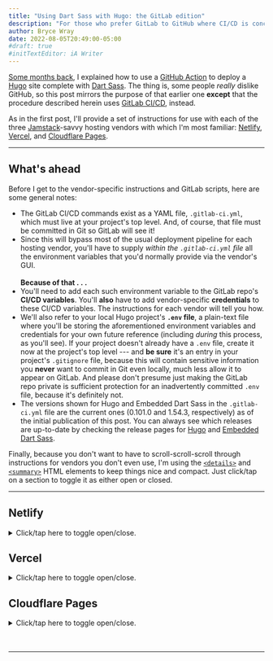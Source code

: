 ```yaml
---
title: "Using Dart Sass with Hugo: the GitLab edition"
description: "For those who prefer GitLab to GitHub where CI/CD is concerned, here’s a GitLab-friendly way to install Hugo and Embedded Dart Sass."
author: Bryce Wray
date: 2022-08-05T20:49:00-05:00
#draft: true
#initTextEditor: iA Writer
---
```


[Some months back](/posts/2022/05/using-dart-sass-hugo-github-actions-edition/), I explained how to use a [GitHub Action](https://github.com/features/actions) to deploy a [Hugo](https://gohugo.io) site complete with [Dart Sass](https://sass-lang.com/dart-sass). The thing is, some people *really* dislike GitHub, so this post mirrors the purpose of that earlier one **except** that the procedure described herein uses [GitLab CI/CD](https://docs.gitlab.com/ee/ci/), instead.

As in the first post, I'll provide a set of instructions for use with each of the three [Jamstack](https://jamstack.org)-savvy hosting vendors with which I'm most familiar: [Netlify](https://netlify.com), [Vercel](https://vercel.com), and  [Cloudflare Pages](https://pages.cloudflare.com).

----

## What's ahead

Before I get to the vendor-specific instructions and GitLab scripts, here are some general notes:

- The GitLab CI/CD commands exist as a YAML file, `.gitlab-ci.yml`, which must live at your project's top level. And, of course, that file must be committed in Git so GitLab will see it!
- Since this will bypass most of the usual deployment pipeline for each hosting vendor, you'll have to supply *within the `.gitlab-ci.yml` file* all the environment variables that you'd normally provide via the vendor's GUI.\
\
**Because of that . . .**
- You'll need to add each such environment variable to the GitLab repo's **CI/CD variables**. You'll **also** have to add vendor-specific **credentials** to these CI/CD variables. The instructions for each vendor will tell you how.
- We'll also refer to your local Hugo project's **`.env` file**, a plain-text file where you'll be storing the aforementioned environment variables and credentials for your own future reference (including *during* this process, as you'll see). If your project doesn't already have a `.env` file, create it now at the project's top level --- and **be sure** it's an entry in your project's `.gitignore` file, because this will contain sensitive information you **never** want to commit in Git even locally, much less allow it to appear on GitLab. And please don't presume just making the GitLab repo private is sufficient protection for an inadvertently committed `.env` file, because it's definitely not.
- The versions shown for Hugo and Embedded Dart Sass in the `.gitlab-ci.yml` file are the current ones (0.101.0 and 1.54.3, respectively) as of the initial publication of this post. You can always see which releases are up-to-date by checking the release pages for [Hugo](https://github.com/gohugoio/hugo/releases) and [Embedded Dart Sass](https://github.com/sass/dart-sass-embedded/releases).

Finally, because you don't want to have to scroll-scroll-scroll through instructions for vendors you don't even use, I'm using the [`<details>`](https://developer.mozilla.org/en-US/docs/Web/HTML/Element/details) and [`<summary>`](https://developer.mozilla.org/en-US/docs/Web/HTML/Element/summary) HTML elements to keep things nice and compact. Just click/tap on a section to toggle it as either open or closed.

---

## Netlify
<details><summary>Click/tap here to toggle open/close.</summary>

**Note**: You can [set certain parameters with a `netlify.toml` file](https://docs.netlify.com/configure-builds/file-based-configuration/), but herein we'll be making all Netlify changes through its GUI.
{.yellowBox}

### Disabling automatic builds on Netlify

Make sure you have disabled automatic builds from the GitLab repository. To do this:

1. Log into Netlify.
2. Click **Sites**.
3. Click the site you wish to modify.
4. Click **Deploys**.
5. Click **Deploy settings**.
6. Under **Build setting**, click **Edit settings**.
7. In the **Builds** setting, select **Stop builds**, then click **Save** at the bottom of the **Build settings** section.
8. While still on the **Deploy settings** page, scroll down to the **Post processing** section.
9. Under **Asset optimization**, click **Edit settings**.
10. Select **Disable asset optimization** (if it's not already selected) and, if this is a change from the current setting, click **Save** within the **Asset optimization** block.

**Note**: While steps 8--10 aren't utterly necessary, I recommend them to avoid any potential glitches in the process.
{.yellowBox}

### Credentials for Netlify

For Netlify, you must supply:

- An **authorization token**.
- The **site ID**.

**To get these credentials**:

1. In your code editor, open your site's `.env` file so you'll be ready to store the appropriate variables for later referral.
2. Log into Netlify.
3. In the upper-right corner, click your avatar (it might be just an initial in a circle) and select **User settings** from the dropdown menu.
4. In the left side of the resulting screen, click **Applications**.
5. Go down to **Personal access tokens**.
6. Click **New access token**. Give it an identifying name for your benefit. If you wish, name it `NETLIFY_AUTH_TOKEN` (just to follow along in the GitLab script below).
7. Click **Generate token** to generate the authorization variable **BUT *DON'T* CLOSE THE GENERATED TOKEN BEFORE YOU PERFORM THE NEXT THREE STEPS**!
8. **Copy** the token and then **paste** it (as `NETLIFY_AUTH_TOKEN=` followed by the token value) into that `.env` file you opened in the first step. This is **critical** because you **won't** be able to access the token again. (You can create a **new** one, of course, but you can't edit or even view an **existing** personal access token after it's generated. That's for your own protection.)
9. Save the `.env` file **but** keep it open for the time being.
10. **Now** you can click **Done** to save the newly created token.
11. Click the Netlify icon in the upper left to return to your main settings.
12. Click **Sites**.
13. Click the site you want to deploy through the GitLab script.
14. Click **Site settings**.
15. Under **Site information**, copy the value shown for **Site ID** and paste it into the same `.env` file, noting that it's your `NETLIFY_SITE_ID` value. (While you *can* see **this** one whenever you want, it's more convenient to do it this way since you'll be adding this to GitLab shortly.)
16. As before, save the `.env` file **but** keep it open for now.\
If you wish, you now can log off from Netlify.
17. Log into your GitLab account.
18. Access your site's repo.
19. On the left of the screen, click **Settings**, then its **CI/CD** sub-item (and *not* the menu's *top*-level **CI/CD** item).
20. In the resulting display, next to **Variables**, click **Expand**.
21. Click the blue **Add variable** button to display an **Add variable** modal.
22. Assign a **key** of `NETLIFY_AUTH_TOKEN`. For the **Value**, access the `.env` file and copy/paste in the value from the `NETLIFY_AUTH_TOKEN` you generated earlier.
23. Click the gray **Add variable** button. This will save the new variable and close the modal.
24. Once again, click the blue **Add variable** button to display an **Add variable** modal.
25. Assign a **key** of `NETLIFY_SITE_ID`. For the **Value**, copy/paste in the `NETLIFY_SITE_ID` value from the `.env` file.
26. Click the gray **Add variable** button.\
If you wish, you now can close the `.env` file **and** log out of your GitLab account.

### The GitLab CI/CD file for Netlify

For the `MY_WEBSITE` variable below, fill in your site's URL, such as `https://www.mysite.com`.

```yaml
# .gitlab-ci.yml
# for Netlify

stages:
  - deploy

image: node:latest

variables:
  NETLIFY_AUTH_TOKEN: $NETLIFY_AUTH_TOKEN
  NETLIFY_SITE_ID: $NETLIFY_SITE_ID
  HUGO_VERSION: 0.101.0
  DART_SASS_VERSION: 1.54.3
  MY_WEBSITE: https://www.example.com # <-- fill in!!

deploySite:
  stage: deploy
  rules:
    - if: '$CI_COMMIT_BRANCH == $CI_DEFAULT_BRANCH'
  environment:
    name: production
    url: $MY_WEBSITE
  script:
    - wget https://github.com/gohugoio/hugo/releases/download/v${HUGO_VERSION}/hugo_extended_${HUGO_VERSION}_Linux-64bit.deb -O hugo_extended_${HUGO_VERSION}_Linux-64bit.deb
    - dpkg -i hugo*.deb
    - curl -LJO https://github.com/sass/dart-sass-embedded/releases/download/${DART_SASS_VERSION}/sass_embedded-${DART_SASS_VERSION}-linux-x64.tar.gz
    - tar -xvf sass_embedded-${DART_SASS_VERSION}-linux-x64.tar.gz
    - sass_embedded/dart-sass-embedded --version
    - hugo --gc --minify
    - npm i -g netlify-cli
    - netlify deploy --site $NETLIFY_SITE_ID --auth $NETLIFY_AUTH_TOKEN --prod
```

</details>

## Vercel

<details><summary>Click/tap here to toggle open/close.</summary>

### Disabling automatic builds on Vercel

Make sure you have disabled automatic builds from the GitLab repository. To do this:

1. Log into Vercel.
2. Click the project you wish to modify.
3. Click **Settings**.
4. Under **Build &amp; Development Settings**:
	- Set **FRAMEWORK PRESET** to **Other**.
	- Set **BUILD COMMAND** to **OVERRIDE** and then leave the field blank.
	- For each of the following, leave the field blank and make sure the item is **not** set to **OVERRIDE**:
		- **OUTPUT DIRECTORY**.
		- **INSTALL COMMAND**.
		- **DEVELOPMENT COMMAND**.
  5. If your project has a top-level `vercel.json` file --- and, for this method, it's preferable that it **doesn't** have such a file --- make sure it has no `builds` key/value combo (the mere presence of which will cause troublesome overrides of the build process we're trying to do with GitLab CI/CD).

### Credentials for Vercel

For Vercel, you must supply:

- An **authorization token**.
- Your **organization ID**.
- The **project ID**.

**To get these credentials**:

1. In your code editor, open your site's `.env` file so you'll be ready to store the appropriate variables for later referral.
2. Log into Vercel.
3. In the upper-right corner, click your avatar (it might be just an initial in a circle) and select **Settings** from the dropdown menu.
4. In the left side of the resulting screen, click **Tokens**.
5. Click **Create**.
6. In the resulting pop-up window:
	- Under **TOKEN NAME**, enter `VERCEL_TOKEN`.
	- Under **SCOPE**, select **Full Account**.
	- Click **CREATE TOKEN**.
	- Copy the value from the resulting **Token Created** pop-up and **immediately** paste it into the `.env` file (which you should save immediately thereafter) as `VERCEL_TOKEN_HUGO_SITE=` followed by the value. As the pop-up notes, Vercel **won't** show you this value again.
	- Click **DONE** to close the **Token Created** pop-up.
7. Keep the `.env` file open for the time being.
8. In the left-side menu, click **General**.
9. Scroll down to **Your ID**.
10. Copy/paste this value into the `.env` file and name it `VERCEL_ORG_ID`; save the `.env` file but keep it open.
11. Back in the Vercel window, at the top of the page, click **Overview**.
12. Click the site you want to set up for deploy through the GitLab script.
13. Click **Settings**. You'll then be in the **Project Settings** screen.
14. Scroll down to **Project ID**.
15. Copy/paste this value into the `.env` file and name it `VERCEL_PROJECT_ID`; save the `.env` file but keep it open.\
If you wish, you now can log off from Vercel.
16. Log into your GitLab account.
17. Access your site's repo.
18. On the left of the screen, click **Settings**, then its **CI/CD** sub-item (and *not* the menu's *top*-level **CI/CD** item).
19. In the resulting display, next to **Variables**, click **Expand**.
20. Click the blue **Add variable** button to display an **Add variable** modal.
21. Assign a **key** of `VERCEL_TOKEN`. For the **Value**, access the `.env` file and copy/paste in the value from the `VERCEL_TOKEN` you generated earlier.
22. Click the gray **Add variable** button. This will save the new variable and close the modal.
23. Once again, click the blue **Add variable** button to display an **Add variable** modal.
24. Assign a **key** of `VERCEL_ORG_ID`. For the **Value**, copy/paste in the `VERCEL_ORG_ID` value from the `.env` file.
25. Click the gray **Add variable** button. This will save the new variable and close the modal.
27. Once again, click the blue **Add variable** button to display an **Add variable** modal.
28. Assign a **key** of `VERCEL_PROJECT_ID`. For the **Value**, copy/paste in the `VERCEL_PROJECT_ID` value from the `.env` file.
29. Click the gray **Add variable** button. This will save the new variable and close the modal.\
If you wish, you now can close the `.env` file **and** log out of your GitLab account.

### The GitLab CI/CD file for Vercel

For the `MY_WEBSITE` variable below, fill in your site's URL, such as `https://www.mysite.com`.

```yaml
# .gitlab-ci.yml
# for Vercel

stages:
  - deploy

image: node:latest

variables:
	VERCEL_TOKEN: $VERCEL_TOKEN
  VERCEL_ORG_ID: $VERCEL_ORG_ID
  VERCEL_PROJECT_ID: $VERCEL_PROJECT_ID
  HUGO VERSION: 0.101.0
  DART_SASS_VERSION: 1.54.2
  MY_WEBSITE: https://www.example.com # <-- fill in!!

deploySite:
  stage: deploy
  rules:
    - if: '$CI_COMMIT_BRANCH == $CI_DEFAULT_BRANCH'
  environment:
    name: production
    url: https://www.example.com # <-- fill in!!
  script:
    - wget https://github.com/gohugoio/hugo/releases/download/v${HUGO_VERSION}/hugo_extended_${HUGO_VERSION}_Linux-64bit.deb -O hugo_extended_${HUGO_VERSION}_Linux-64bit.deb
    - dpkg -i hugo*.deb
    - curl -LJO https://github.com/sass/dart-sass-embedded/releases/download/${DART_SASS_VERSION}/sass_embedded-${DART_SASS_VERSION}-linux-x64.tar.gz
    - tar -xvf sass_embedded-${DART_SASS_VERSION}-linux-x64.tar.gz
    - sass_embedded/dart-sass-embedded --version
    - hugo --gc --minify
    - npm i -g vercel
    - vercel pull --yes --environment=production --token=$VERCEL_TOKEN
    - vercel build --prod --token=$VERCEL_TOKEN
    - vercel deploy --prod --token=$VERCEL_TOKEN
```

</details>

## Cloudflare Pages

<details><summary>Click/tap here to toggle open/close.</summary>

### Disabling automatic builds on Cloudflare Pages

Make sure you have disabled automatic builds from the GitLab repository. To do this:

1. Log into Cloudflare.
2. Select **Pages**.
3. Click the project you wish to modify.
4. Click **Settings**.
5. Click **Builds &amp; deployments**.
6. Under **Branch deployments**, click **Configure Production deployments**.
7. Make sure **Enable automatic production branch deployments** is **not** checked and, if this is a change, click **Save**. Otherwise, click **Cancel** to return to the regular **Branch deployments** choices.
8. Click **Configure Preview deployments**.
9. Select **None (Disable automatic branch deployments)** and, if this is a change, click **Save**. Otherwise, click **Cancel** to return to the regular **Branch deployments** choices.

### Credentials for Cloudflare Pages

For Cloudflare Pages, you must supply:

- An **API token**.
- Your **account ID**.

**To get these credentials**:

1. In your code editor, open your site's `.env` file so you'll be ready to store the appropriate variables for later referral.
2. Log into Cloudflare.
3. In the upper-right corner, click your avatar (probably a "person" icon) and select **My Profile** from the dropdown menu.
4. In the left side of the resulting screen, click **API Tokens**.
5. Click **Create Token**.
6. In the resulting screen, in the **Custom token** section, click **Get started**.
7. In the resulting section:
	- Under **Token name**, enter `CFP_API_TOKEN`.
	- Under **Permissions**:
		- In the first dropdown, select **Account**.
		- In the second dropdown, select **Cloudflare Pages**.
		- In the third dropdown, select **Edit**.
	- Under **Account Resources**:
		- In the first dropdown, select **Include**.
		- In the second dropdown, select **All accounts**.
	- Ignore the remaining items.
	- Click **Continue to summary**.
	- In the resulting screen, click **Create Token**.
	- Copy the value from the resulting token-creation-success screen and **immediately** paste it into the `.env` file (which you should save immediately thereafter) as `CFP_API_TOKEN=` followed by the value. As the screen notes, Cloudflare **won't** show you this value again.
8. Keep the `.env` file open for the time being.
9. In the upper-right corner, click your avatar and select **Account Home**.
10. In the resulting screen, click the website you wish to deploy with the GitLab script.
11. In the right side of the screen, scroll down to the **API** section.
12. Copy/paste this value under **Account ID** into the `.env` file and name it `CF_ACCOUNT_ID`; save the `.env` file but keep it open.\
If you wish, you now can log off from Cloudflare.
13. Log into your GitLab account.
14. Access your site's repo.
15. On the left of the screen, click **Settings**, then its **CI/CD** sub-item (and *not* the menu's *top*-level **CI/CD** item).
16. In the resulting display, next to **Variables**, click **Expand**.
17. Click the blue **Add variable** button to display an **Add variable** modal.
18. Assign a **key** of `CFP_API_TOKEN`. For the **Value**, access the `.env` file and copy/paste in the value from the `CFP_API_TOKEN` you generated earlier.
19. Click the gray **Add variable** button. This will save the new variable and close the modal.
20. Once again, click the blue **Add variable** button to display an **Add variable** modal.
21. Assign a **key** of `CF_ACCOUNT_ID`. For the **Value**, copy/paste in the `CF_ACCOUNT_ID` value from the `.env` file.
25. Click the gray **Add variable** button. This will save the new variable and close the modal.\
If you wish, you now can close the `.env` file **and** log out of your GitLab account.

### The GitLab CI/CD file for Cloudflare Pages

For the `MY_WEBSITE` variable below, fill in your site's URL, such as `https://www.mysite.com`. For the `PROJECT_NAME` variable, fill in your site's Cloudflare Pages project name (which often is the name of its repository, but not necessarily, so check your setup in CFP to make sure)

```yaml
# .gitlab-ci.yml
# for Cloudflare Pages

stages:
  - deploy

image: node:latest

variables:
  CLOUDFLARE_API_TOKEN: $CFP_API_TOKEN
  CLOUDFLARE_ACCOUNT_ID: $CF_ACCOUNT_ID
  HUGO_VERSION: 0.101.0
  DART_SASS_VERSION: 1.54.3
  MY_WEBSITE: https://www.example.com # <-- fill in!!
  PROJECT_NAME: my-project # <-- fill in!!

deploySite:
  stage: deploy
  rules:
    - if: '$CI_COMMIT_BRANCH == $CI_DEFAULT_BRANCH'
  environment:
    name: production
    url: $MY_WEBSITE
  script:
    - wget https://github.com/gohugoio/hugo/releases/download/v${HUGO_VERSION}/hugo_extended_${HUGO_VERSION}_Linux-64bit.deb -O hugo_extended_${HUGO_VERSION}_Linux-64bit.deb
    - dpkg -i hugo*.deb
    - curl -LJO https://github.com/sass/dart-sass-embedded/releases/download/${DART_SASS_VERSION}/sass_embedded-${DART_SASS_VERSION}-linux-x64.tar.gz
    - tar -xvf sass_embedded-${DART_SASS_VERSION}-linux-x64.tar.gz
    - sass_embedded/dart-sass-embedded --version
    - hugo --gc --minify
    - npm install -g wrangler --unsafe-perm=true
    - wrangler pages publish ./public --project-name=$PROJECT_NAME --branch "main"
```

</details>
<br />
<br />

----
